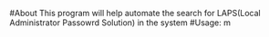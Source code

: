 #About
This program will help automate the search for LAPS(Local Administrator Passowrd Solution) in the system 
#Usage:
m
